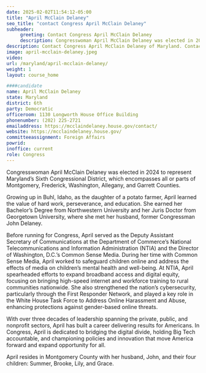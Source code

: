 ```yaml
---
date: 2025-02-02T11:54:12-05:00
title: "April McClain Delaney"
seo_title: "contact Congress April McClain Delaney"
subheader:
     greeting: Contact Congress April McClain Delaney
     description: Congresswoman April McClain Delaney was elected in 2024 to represent Maryland’s Sixth Congressional District, which encompasses all or parts of Montgomery, Frederick, Washington, Allegany, and Garrett Counties.
description: Contact Congress April McClain Delaney of Maryland. Contact information for April McClain Delaney includes email address, phone number, and mailing address.
image: april-mcclain-delaney.jpeg
video:
url: /maryland/april-mcclain-delaney/
weight: 1
layout: course_home

####candidate
name: April McClain Delaney
state: Maryland
district: 6th
party: Democratic
officeroom: 1130 Longworth House Office Building
phonenumber: (202) 225-2721
emailaddress: https://mcclaindelaney.house.gov/contact/
website: https://mcclaindelaney.house.gov/
committeeassignment: Foreign Affairs
powrid: 
inoffice: current
role: Congress
---
```

Congresswoman April McClain Delaney was elected in 2024 to represent Maryland’s Sixth Congressional District, which encompasses all or parts of Montgomery, Frederick, Washington, Allegany, and Garrett Counties.

Growing up in Buhl, Idaho, as the daughter of a potato farmer, April learned the value of hard work, perseverance, and education. She earned her Bachelor’s Degree from Northwestern University and her Juris Doctor from Georgetown University, where she met her husband, former Congressman John Delaney.

Before running for Congress, April served as the Deputy Assistant Secretary of Communications at the Department of Commerce’s National Telecommunications and Information Administration (NTIA) and the Director of Washington, D.C.’s Common Sense Media. During her time with Common Sense Media, April worked to safeguard children online and address the effects of media on children’s mental health and well-being. At NTIA, April spearheaded efforts to expand broadband access and digital equity, focusing on bringing high-speed internet and workforce training to rural communities nationwide. She also strengthened the nation’s cybersecurity, particularly through the First Responder Network, and played a key role in the White House Task Force to Address Online Harassment and Abuse, enhancing protections against gender-based online threats.

With over three decades of leadership spanning the private, public, and nonprofit sectors, April has built a career delivering results for Americans. In Congress, April is dedicated to bridging the digital divide, holding Big Tech accountable, and championing policies and innovation that move America forward and expand opportunity for all.

April resides in Montgomery County with her husband, John, and their four children: Summer, Brooke, Lily, and Grace.

